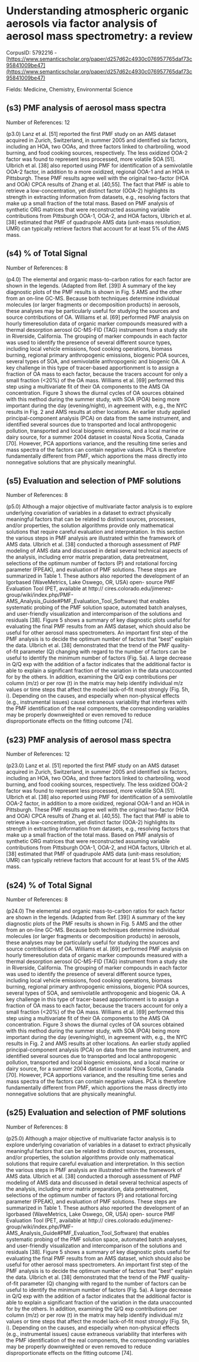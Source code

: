 # Understanding atmospheric organic aerosols via factor analysis of aerosol mass spectrometry: a review

CorpusID: 5792216 - [https://www.semanticscholar.org/paper/d257d62c4930c076957765daf73c95841009be47](https://www.semanticscholar.org/paper/d257d62c4930c076957765daf73c95841009be47)

Fields: Medicine, Chemistry, Environmental Science

## (s3) PMF analysis of aerosol mass spectra
Number of References: 12

(p3.0) Lanz et al. [51] reported the first PMF study on an AMS dataset acquired in Zurich, Switzerland, in summer 2005 and identified six factors, including an HOA, two OOAs, and three factors linked to charbroiling, wood burning, and food cooking sources, respectively. The less oxidized OOA-2 factor was found to represent less processed, more volatile SOA [51]. Ulbrich et al. [38] also reported using PMF for identification of a semivolatile OOA-2 factor, in addition to a more oxidized, regional OOA-1 and an HOA in Pittsburgh. These PMF results agree well with the original two-factor (HOA and OOA) CPCA results of Zhang et al. [40,55]. The fact that PMF is able to retrieve a low-concentration, yet distinct factor (OOA-2) highlights its strength in extracting information from datasets, e.g., resolving factors that make up a small fraction of the total mass. Based on PMF analysis of synthetic ORG matrices that were reconstructed assuming variable contributions from Pittsburgh OOA-1, OOA-2, and HOA factors, Ulbrich et al. [38] estimated that PMF of quadrupole AMS data (unit-mass resolution; UMR) can typically retrieve factors that account for at least 5% of the AMS mass.
## (s4) % of Total Signal
Number of References: 8

(p4.0) The elemental and organic mass-to-carbon ratios for each factor are shown in the legends. (Adapted from Ref. [39]) A summary of the key diagnostic plots of the PMF results is shown in Fig. 5 AMS and the other from an on-line GC-MS. Because both techniques determine individual molecules (or larger fragments or decomposition products) in aerosols, these analyses may be particularly useful for studying the sources and source contributions of OA. Williams et al. [69] performed PMF analysis on hourly timeresolution data of organic marker compounds measured with a thermal desorption aerosol GC-MS-FID (TAG) instrument from a study site in Riverside, California. The grouping of marker compounds in each factor was used to identify the presence of several different source types, including local vehicle emissions, food cooking operations, biomass burning, regional primary anthropogenic emissions, biogenic POA sources, several types of SOA, and semivolatile anthropogenic and biogenic OA. A key challenge in this type of tracer-based apportionment is to assign a fraction of OA mass to each factor, because the tracers account for only a small fraction (<20%) of the OA mass. Williams et al. [69] performed this step using a multivariate fit of their OA components to the AMS OA concentration. Figure 3 shows the diurnal cycles of OA sources obtained with this method during the summer study, with SOA (POA) being more important during the day (evening/night), in agreement with, e.g., the NYC results in Fig. 2 and AMS results at other locations. An earlier study applied principal-component analysis (PCA) on data from the same instrument, and identified several sources due to transported and local anthropogenic pollution, transported and local biogenic emissions, and a local marine or dairy source, for a summer 2004 dataset in coastal Nova Scotia, Canada [70]. However, PCA apportions variance, and the resulting time series and mass spectra of the factors can contain negative values. PCA is therefore fundamentally different from PMF, which apportions the mass directly into nonnegative solutions that are physically meaningful.
## (s5) Evaluation and selection of PMF solutions
Number of References: 8

(p5.0) Although a major objective of multivariate factor analysis is to explore underlying covariation of variables in a dataset to extract physically meaningful factors that can be related to distinct sources, processes, and/or properties, the solution algorithms provide only mathematical solutions that require careful evaluation and interpretation. In this section the various steps in PMF analysis are illustrated within the framework of AMS data. Ulbrich et al. [38] conducted a thorough assessment of PMF modeling of AMS data and discussed in detail several technical aspects of the analysis, including error matrix preparation, data pretreatment, selections of the optimum number of factors (P) and rotational forcing parameter (FPEAK), and evaluation of PMF solutions. These steps are summarized in Table 1. These authors also reported the development of an Igorbased (WaveMetrics, Lake Oswego, OR, USA) open- source PMF Evaluation Tool (PET, available at http:// cires.colorado.edu/jimenez-group/wiki/index.php/PMF-AMS_Analysis_Guide#PMF_Evaluation_Tool_Software) that enables systematic probing of the PMF solution space, automated batch analyses, and user-friendly visualization and intercomparison of the solutions and residuals [38]. Figure 5 shows a summary of key diagnostic plots useful for evaluating the final PMF results from an AMS dataset, which should also be useful for other aerosol mass spectrometers. An important first step of the PMF analysis is to decide the optimum number of factors that "best" explain the data. Ulbrich et al. [38] demonstrated that the trend of the PMF quality-of-fit parameter (Q) changing with regard to the number of factors can be useful to identify the minimum number of factors (Fig. 5a). A large decrease in Q/Q exp with the addition of a factor indicates that the additional factor is able to explain a significant fraction of the variation in the data unaccounted for by the others. In addition, examining the Q/Q exp contributions per column (m/z) or per row (t) in the matrix may help identify individual m/z values or time steps that affect the model lack-of-fit most strongly (Fig. 5h, i). Depending on the causes, and especially when non-physical effects (e.g., instrumental issues) cause extraneous variability that interferes with the PMF identification of the real components, the corresponding variables may be properly downweighted or even removed to reduce disproportionate effects on the fitting outcome [74].
## (s23) PMF analysis of aerosol mass spectra
Number of References: 12

(p23.0) Lanz et al. [51] reported the first PMF study on an AMS dataset acquired in Zurich, Switzerland, in summer 2005 and identified six factors, including an HOA, two OOAs, and three factors linked to charbroiling, wood burning, and food cooking sources, respectively. The less oxidized OOA-2 factor was found to represent less processed, more volatile SOA [51]. Ulbrich et al. [38] also reported using PMF for identification of a semivolatile OOA-2 factor, in addition to a more oxidized, regional OOA-1 and an HOA in Pittsburgh. These PMF results agree well with the original two-factor (HOA and OOA) CPCA results of Zhang et al. [40,55]. The fact that PMF is able to retrieve a low-concentration, yet distinct factor (OOA-2) highlights its strength in extracting information from datasets, e.g., resolving factors that make up a small fraction of the total mass. Based on PMF analysis of synthetic ORG matrices that were reconstructed assuming variable contributions from Pittsburgh OOA-1, OOA-2, and HOA factors, Ulbrich et al. [38] estimated that PMF of quadrupole AMS data (unit-mass resolution; UMR) can typically retrieve factors that account for at least 5% of the AMS mass.
## (s24) % of Total Signal
Number of References: 8

(p24.0) The elemental and organic mass-to-carbon ratios for each factor are shown in the legends. (Adapted from Ref. [39]) A summary of the key diagnostic plots of the PMF results is shown in Fig. 5 AMS and the other from an on-line GC-MS. Because both techniques determine individual molecules (or larger fragments or decomposition products) in aerosols, these analyses may be particularly useful for studying the sources and source contributions of OA. Williams et al. [69] performed PMF analysis on hourly timeresolution data of organic marker compounds measured with a thermal desorption aerosol GC-MS-FID (TAG) instrument from a study site in Riverside, California. The grouping of marker compounds in each factor was used to identify the presence of several different source types, including local vehicle emissions, food cooking operations, biomass burning, regional primary anthropogenic emissions, biogenic POA sources, several types of SOA, and semivolatile anthropogenic and biogenic OA. A key challenge in this type of tracer-based apportionment is to assign a fraction of OA mass to each factor, because the tracers account for only a small fraction (<20%) of the OA mass. Williams et al. [69] performed this step using a multivariate fit of their OA components to the AMS OA concentration. Figure 3 shows the diurnal cycles of OA sources obtained with this method during the summer study, with SOA (POA) being more important during the day (evening/night), in agreement with, e.g., the NYC results in Fig. 2 and AMS results at other locations. An earlier study applied principal-component analysis (PCA) on data from the same instrument, and identified several sources due to transported and local anthropogenic pollution, transported and local biogenic emissions, and a local marine or dairy source, for a summer 2004 dataset in coastal Nova Scotia, Canada [70]. However, PCA apportions variance, and the resulting time series and mass spectra of the factors can contain negative values. PCA is therefore fundamentally different from PMF, which apportions the mass directly into nonnegative solutions that are physically meaningful.
## (s25) Evaluation and selection of PMF solutions
Number of References: 8

(p25.0) Although a major objective of multivariate factor analysis is to explore underlying covariation of variables in a dataset to extract physically meaningful factors that can be related to distinct sources, processes, and/or properties, the solution algorithms provide only mathematical solutions that require careful evaluation and interpretation. In this section the various steps in PMF analysis are illustrated within the framework of AMS data. Ulbrich et al. [38] conducted a thorough assessment of PMF modeling of AMS data and discussed in detail several technical aspects of the analysis, including error matrix preparation, data pretreatment, selections of the optimum number of factors (P) and rotational forcing parameter (FPEAK), and evaluation of PMF solutions. These steps are summarized in Table 1. These authors also reported the development of an Igorbased (WaveMetrics, Lake Oswego, OR, USA) open- source PMF Evaluation Tool (PET, available at http:// cires.colorado.edu/jimenez-group/wiki/index.php/PMF-AMS_Analysis_Guide#PMF_Evaluation_Tool_Software) that enables systematic probing of the PMF solution space, automated batch analyses, and user-friendly visualization and intercomparison of the solutions and residuals [38]. Figure 5 shows a summary of key diagnostic plots useful for evaluating the final PMF results from an AMS dataset, which should also be useful for other aerosol mass spectrometers. An important first step of the PMF analysis is to decide the optimum number of factors that "best" explain the data. Ulbrich et al. [38] demonstrated that the trend of the PMF quality-of-fit parameter (Q) changing with regard to the number of factors can be useful to identify the minimum number of factors (Fig. 5a). A large decrease in Q/Q exp with the addition of a factor indicates that the additional factor is able to explain a significant fraction of the variation in the data unaccounted for by the others. In addition, examining the Q/Q exp contributions per column (m/z) or per row (t) in the matrix may help identify individual m/z values or time steps that affect the model lack-of-fit most strongly (Fig. 5h, i). Depending on the causes, and especially when non-physical effects (e.g., instrumental issues) cause extraneous variability that interferes with the PMF identification of the real components, the corresponding variables may be properly downweighted or even removed to reduce disproportionate effects on the fitting outcome [74].
